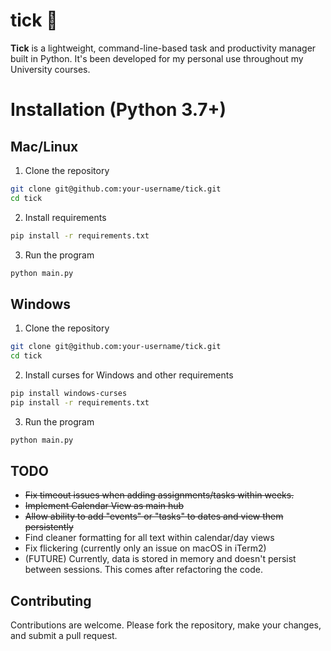 # tick 📼

**Tick** is a lightweight, command-line-based task and productivity manager built in Python. It's been developed for my personal use throughout my University courses. 

# Installation (Python 3.7+)

## Mac/Linux
1. Clone the repository
```bash
git clone git@github.com:your-username/tick.git
cd tick
```

2. Install requirements
```bash
pip install -r requirements.txt
```

3. Run the program
```bash
python main.py
```

## Windows
1. Clone the repository
```bash
git clone git@github.com:your-username/tick.git
cd tick
```

2. Install curses for Windows and other requirements
```bash
pip install windows-curses
pip install -r requirements.txt
```

3. Run the program
```bash
python main.py
```

## TODO
- ~~Fix timeout issues when adding assignments/tasks within weeks.~~
- ~~Implement Calendar View as main hub~~
- ~~Allow ability to add "events" or "tasks" to dates and view them persistently~~
- Find cleaner formatting for all text within calendar/day views
- Fix flickering (currently only an issue on macOS in iTerm2)
- (FUTURE) Currently, data is stored in memory and doesn't persist between sessions. This comes after refactoring the code.

## Contributing

Contributions are welcome. Please fork the repository, make your changes, and submit a pull request.
